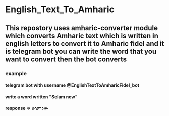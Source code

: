 # English_Text_To_Amharic
## This repostory uses amharic-converter module which converts Amharic text which is written in english letters to convert it to Amharic fidel and it is telegram bot you can write the word that you want to convert then the bot converts
### example 
#### telegram bot with username @EnglishTextToAmharicFidel_bot
#### write a word written "Selam new"
#### response => ሰላም ነው

